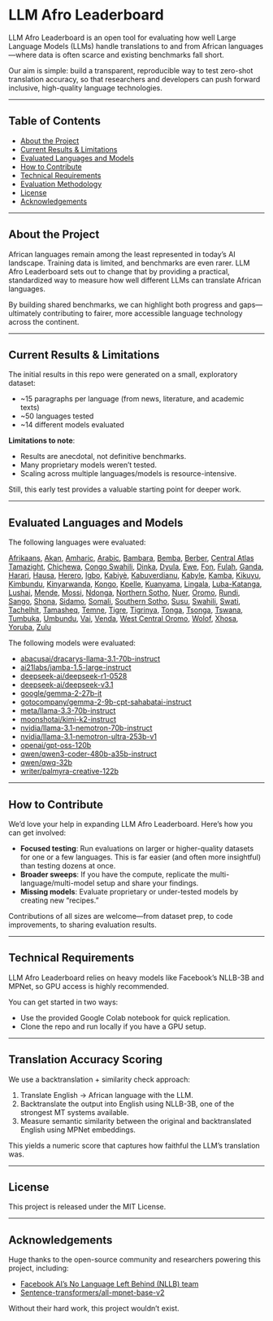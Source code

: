 # LLM Afro Leaderboard

LLM Afro Leaderboard is an open tool for evaluating how well Large Language Models (LLMs) handle translations to and from African languages—where data is often scarce and existing benchmarks fall short.

Our aim is simple: build a transparent, reproducible way to test zero-shot translation accuracy, so that researchers and developers can push forward inclusive, high-quality language technologies.

------

## Table of Contents

- [About the Project](#about-the-project)
- [Current Results & Limitations](#current-results--limitations)
- [Evaluated Languages and Models](#evaluated-languages-and-models)
- [How to Contribute](#how-to-contribute)
- [Technical Requirements](#technical-requirements)
- [Evaluation Methodology](#evaluation-methodology)
- [License](#license)
- [Acknowledgements](#acknowledgements)

------

## About the Project

African languages remain among the least represented in today’s AI landscape. Training data is limited, and benchmarks are even rarer. LLM Afro Leaderboard sets out to change that by providing a practical, standardized way to measure how well different LLMs can translate African languages.

By building shared benchmarks, we can highlight both progress and gaps—ultimately contributing to fairer, more accessible language technology across the continent.

------

## Current Results & Limitations

The initial results in this repo were generated on a small, exploratory dataset:

- ~15 paragraphs per language (from news, literature, and academic texts)
- ~50 languages tested
- ~14 different models evaluated


**Limitations to note**:

- Results are anecdotal, not definitive benchmarks.
- Many proprietary models weren’t tested.
- Scaling across multiple languages/models is resource-intensive.

Still, this early test provides a valuable starting point for deeper work.

------

## Evaluated Languages and Models

The following languages were evaluated:

[Afrikaans](https://www.ethnologue.com/language/afr/), [Akan](https://www.ethnologue.com/language/aka/), [Amharic](https://www.ethnologue.com/language/amh/), [Arabic](https://www.ethnologue.com/language/ara/), [Bambara](https://www.ethnologue.com/language/bam/), [Bemba](https://www.ethnologue.com/language/bem/), [Berber](https://www.google.com/search?q=https://www.ethnologue.com/language/ber/), [Central Atlas Tamazight](https://www.ethnologue.com/language/tzm/), [Chichewa](https://www.ethnologue.com/language/nya/), [Congo Swahili](https://www.ethnologue.com/language/swc/), [Dinka](https://www.ethnologue.com/language/dik/), [Dyula](https://www.ethnologue.com/language/dyu/), [Ewe](https://www.ethnologue.com/language/ewe/), [Fon](https://www.ethnologue.com/language/fon/), [Fulah](https://www.ethnologue.com/language/ful/), [Ganda](https://www.ethnologue.com/language/lug/), [Harari](https://www.ethnologue.com/language/har/), [Hausa](https://www.ethnologue.com/language/hau/), [Herero](https://www.ethnologue.com/language/her/), [Igbo](https://www.ethnologue.com/language/ibo/), [Kabiyè](https://www.ethnologue.com/language/kbp/), [Kabuverdianu](https://www.ethnologue.com/language/kea/), [Kabyle](https://www.ethnologue.com/language/kab/), [Kamba](https://www.ethnologue.com/language/kam/), [Kikuyu](https://www.ethnologue.com/language/kik/), [Kimbundu](https://www.ethnologue.com/language/kmb/), [Kinyarwanda](https://www.ethnologue.com/language/kin/), [Kongo](https://www.ethnologue.com/language/kon/), [Kpelle](https://www.ethnologue.com/language/kpe/), [Kuanyama](https://www.ethnologue.com/language/kua/), [Lingala](https://www.ethnologue.com/language/lin/), [Luba-Katanga](https://www.ethnologue.com/language/lub/), [Lushai](https://www.ethnologue.com/language/lus/), [Mende](https://www.ethnologue.com/language/men/), [Mossi](https://www.ethnologue.com/language/mos/), [Ndonga](https://www.ethnologue.com/language/ndo/), [Northern Sotho](https://www.ethnologue.com/language/nso/), [Nuer](https://www.ethnologue.com/language/nus/), [Oromo](https://www.ethnologue.com/language/orm/), [Rundi](https://www.ethnologue.com/language/run/), [Sango](https://www.ethnologue.com/language/sag/), [Shona](https://www.ethnologue.com/language/sna/), [Sidamo](https://www.ethnologue.com/language/sid/), [Somali](https://www.ethnologue.com/language/som/), [Southern Sotho](https://www.ethnologue.com/language/sot/), [Susu](https://www.ethnologue.com/language/sus/), [Swahili](https://www.ethnologue.com/language/swa/), [Swati](https://www.ethnologue.com/language/ssw/), [Tachelhit](https://www.ethnologue.com/language/shi/), [Tamasheq](https://www.ethnologue.com/language/taq/), [Temne](https://www.ethnologue.com/language/tem/), [Tigre](https://www.ethnologue.com/language/tig/), [Tigrinya](https://www.ethnologue.com/language/tir/), [Tonga](https://www.ethnologue.com/language/toi/), [Tsonga](https://www.ethnologue.com/language/tso/), [Tswana](https://www.ethnologue.com/language/tsn/), [Tumbuka](https://www.ethnologue.com/language/tum/), [Umbundu](https://www.ethnologue.com/language/umb/), [Vai](https://www.ethnologue.com/language/vai/), [Venda](https://www.ethnologue.com/language/ven/), [West Central Oromo](https://www.ethnologue.com/language/gaz/), [Wolof](https://www.ethnologue.com/language/wol/), [Xhosa](https://www.ethnologue.com/language/xho/), [Yoruba](https://www.ethnologue.com/language/yor/), [Zulu](https://www.ethnologue.com/language/zul/)

The following models were evaluated:

- [abacusai/dracarys-llama-3.1-70b-instruct](https://huggingface.co/abacusai/dracarys-llama-3.1-70b-instruct)
- [ai21labs/jamba-1.5-large-instruct](https://huggingface.co/ai21labs/jamba-1.5-large-instruct)
- [deepseek-ai/deepseek-r1-0528](https://huggingface.co/deepseek-ai/deepseek-r1-0528)
- [deepseek-ai/deepseek-v3.1](https://huggingface.co/deepseek-ai/deepseek-v3.1)
- [google/gemma-2-27b-it](https://huggingface.co/google/gemma-2-27b-it)
- [gotocompany/gemma-2-9b-cpt-sahabatai-instruct](https://huggingface.co/gotocompany/gemma-2-9b-cpt-sahabatai-instruct)
- [meta/llama-3.3-70b-instruct](https://huggingface.co/meta-llama/llama-3.3-70b-instruct)
- [moonshotai/kimi-k2-instruct](https://huggingface.co/moonshotai/kimi-k2-instruct)
- [nvidia/llama-3.1-nemotron-70b-instruct](https://huggingface.co/nvidia/llama-3.1-nemotron-70b-instruct)
- [nvidia/llama-3.1-nemotron-ultra-253b-v1](https://huggingface.co/nvidia/llama-3.1-nemotron-ultra-253b-v1)
- [openai/gpt-oss-120b](https://huggingface.co/openai/gpt-oss-120b)
- [qwen/qwen3-coder-480b-a35b-instruct](https://huggingface.co/qwen/qwen3-coder-480b-a35b-instruct)
- [qwen/qwq-32b](https://huggingface.co/qwen/qwq-32b)
- [writer/palmyra-creative-122b](https://huggingface.co/writer/palmyra-creative-122b)

------

## How to Contribute

We’d love your help in expanding LLM Afro Leaderboard. Here’s how you can get involved:

- **Focused testing**: Run evaluations on larger or higher-quality datasets for one or a few languages. This is far easier (and often more insightful) than testing dozens at once.
- **Broader sweeps**: If you have the compute, replicate the multi-language/multi-model setup and share your findings.
- **Missing models**: Evaluate proprietary or under-tested models by creating new “recipes.”

Contributions of all sizes are welcome—from dataset prep, to code improvements, to sharing evaluation results.

------

## Technical Requirements

LLM Afro Leaderboard relies on heavy models like Facebook’s NLLB-3B and MPNet, so GPU access is highly recommended.

You can get started in two ways:

- Use the provided Google Colab notebook for quick replication.
- Clone the repo and run locally if you have a GPU setup.

------

## Translation Accuracy Scoring

We use a backtranslation + similarity check approach:

1. Translate English → African language with the LLM.
2. Backtranslate the output into English using NLLB-3B, one of the strongest MT systems available.
3. Measure semantic similarity between the original and backtranslated English using MPNet embeddings.

This yields a numeric score that captures how faithful the LLM’s translation was.

------

## License

This project is released under the MIT License.

------

## Acknowledgements

Huge thanks to the open-source community and researchers powering this project, including:

- [Facebook AI’s No Language Left Behind (NLLB) team](https://huggingface.co/facebook/nllb-200-3.3B)
- [Sentence-transformers/all-mpnet-base-v2](https://huggingface.co/sentence-transformers/all-mpnet-base-v2)

Without their hard work, this project wouldn’t exist.

